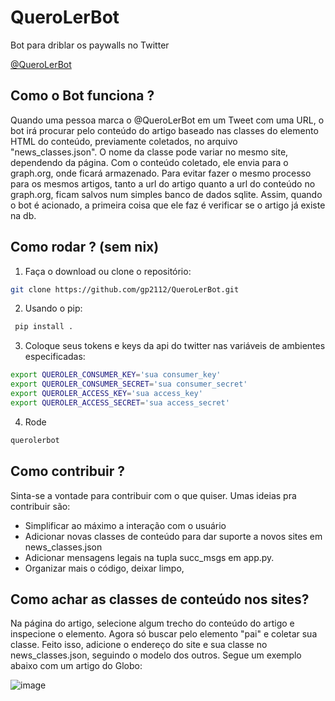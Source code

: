 # QueroLerBot
Bot para driblar os paywalls no Twitter

<a href="https://twitter.com/QuerolerBot">@QueroLerBot</a>

## Como o Bot funciona ?

Quando uma pessoa marca o @QueroLerBot em um Tweet com uma URL, o bot 
irá procurar pelo conteúdo do artigo baseado nas classes do elemento HTML do conteúdo,
previamente coletados, no arquivo "news_classes.json". O nome da classe pode variar no mesmo site,
dependendo da página.
Com o conteúdo coletado, ele envia para o graph.org, onde ficará armazenado.
Para evitar fazer o mesmo processo para os mesmos artigos, tanto a url do artigo quanto a url do
conteúdo no graph.org, ficam salvos num simples banco de dados sqlite. 
Assim, quando o bot é acionado, a primeira coisa que ele faz é verificar se o artigo já existe na db.

## Como rodar ? (sem nix)

1. Faça o download ou clone o repositório:
  ```bash 
  git clone https://github.com/gp2112/QueroLerBot.git
  ```
2. Usando o pip:
  ```bash
   pip install .
  ```

3. Coloque seus tokens e keys da api do twitter nas variáveis de ambientes especificadas:
```bash
export QUEROLER_CONSUMER_KEY='sua consumer_key'
export QUEROLER_CONSUMER_SECRET='sua consumer_secret'
export QUEROLER_ACCESS_KEY='sua access_key'
export QUEROLER_ACCESS_SECRET='sua access_secret'

```

4. Rode

```bash
querolerbot
```

## Como contribuir ?
Sinta-se a vontade para contribuir com o que quiser.
Umas ideias pra contribuir são:
* Simplificar ao máximo a interação com o usuário
* Adicionar novas classes de conteúdo para dar suporte a novos sites em news_classes.json
* Adicionar mensagens legais na tupla succ_msgs em app.py.
* Organizar mais o código, deixar limpo,

## Como achar as classes de conteúdo nos sites?
Na página do artigo, selecione algum trecho do conteúdo do artigo e inspecione o elemento.
Agora só buscar pelo elemento "pai" e coletar sua classe.
Feito isso, adicione o endereço do site e sua classe no news_classes.json, seguindo o modelo dos outros.
Segue um exemplo abaixo com um artigo do Globo:

![image](https://user-images.githubusercontent.com/26512375/114201969-20ee5380-992d-11eb-9616-31e16f8bfc87.png)

